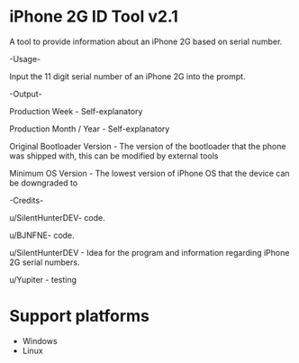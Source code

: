# iPhone 2G ID Tool v2.1
A tool to provide information about an iPhone 2G based on serial number.

-Usage-

Input the 11 digit serial number of an iPhone 2G into the prompt.


-Output-

Production Week - Self-explanatory

Production Month / Year - Self-explanatory

Original Bootloader Version - The version of the bootloader that the phone was shipped with, this can be modified by external tools

Minimum OS Version - The lowest version of iPhone OS that the device can be downgraded to


-Credits-

u/SilentHunterDEV- code.

u/BJNFNE- code.



u/SilentHunterDEV - Idea for the program and information regarding iPhone 2G serial numbers.

u/Yupiter - testing

# Support platforms
- Windows
- Linux
